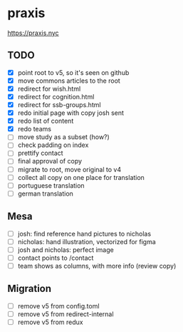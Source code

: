 # praxis

https://praxis.nyc

## TODO

- [x] point root to v5, so it's seen on github
- [x] move commons articles to the root
- [x] redirect for wish.html
- [x] redirect for cognition.html
- [x] redirect for ssb-groups.html
- [x] redo initial page with copy josh sent
- [x] redo list of content
- [x] redo teams
- [ ] move study as a subset (how?)
- [ ] check padding on index
- [ ] prettify contact
- [ ] final approval of copy
- [ ] migrate to root, move original to v4
- [ ] collect all copy on one place for translation
- [ ] portuguese translation
- [ ] german translation

## Mesa

- [ ] josh: find reference hand pictures to nicholas
- [ ] nicholas: hand illustration, vectorized for figma
- [ ] josh and nicholas: perfect image
- [ ] contact points to /contact
- [ ] team shows as columns, with more info (review copy)

## Migration

- [ ] remove v5 from config.toml
- [ ] remove v5 from redirect-internal
- [ ] remove v5 from redux